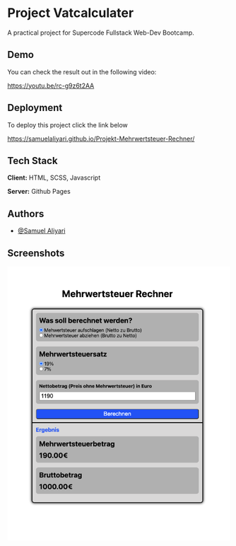 
# Project Vatcalculater

A practical project for Supercode Fullstack Web-Dev Bootcamp.



## Demo

You can check the result out in the following video:

https://youtu.be/rc-g9z6t2AA

## Deployment

To deploy this project click the link below

https://samuelaliyari.github.io/Projekt-Mehrwertsteuer-Rechner/


## Tech Stack

**Client:** HTML, SCSS, Javascript

**Server:** Github Pages


## Authors

- [@Samuel Aliyari](https://github.com/samuelaliyari)


## Screenshots

![App Screenshot](./assets/img/scs.png)

